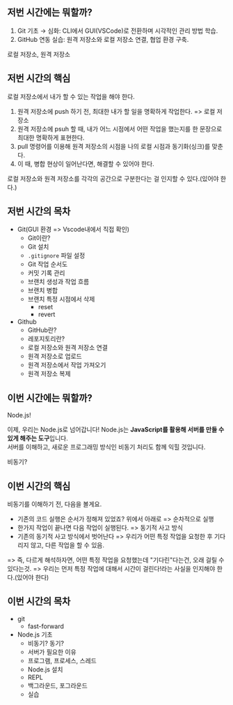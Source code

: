 ## 저번 시간에는 뭐할까?

1. Git 기초 → 심화: CLI에서 GUI(VSCode)로 전환하며 시각적인 관리 방법 학습.  
2. GitHub 연동 실습: 원격 저장소와 로컬 저장소 연결, 협업 환경 구축.  

로컬 저장소, 원격 저장소

## 저번 시간의 핵심

로컬 저장소에서 내가 할 수 있는 작업을 해야 한다.

1. 원격 저장소에 push 하기 전, 최대한 내가 할 일을 명확하게 작업한다. => 로컬 저장소
2. 원격 저장소에 psuh 할 때, 내가 어느 시점에서 어떤 작업을 했는지를 한 문장으로 최대한 명확하게 표현한다.
3. pull 명령어를 이용해 원격 저장소의 시점을 나의 로컬 시점과 동기화(싱크)를 맞춘다.
4. 이 때, 병합 현상이 일어난다면, 해결할 수 있어야 한다.

로컬 저장소와 원격 저장소를 각각의 공간으로 구분한다는 걸 인지할 수 있다.(있어야 한다.)

## 저번 시간의 목차

- Git(GUI 환경 => Vscode내에서 직접 확인)
   - Git이란?  
   - Git 설치  
   - `.gitignore` 파일 설정  
   - Git 작업 순서도  
   - 커밋 기록 관리  
   - 브랜치 생성과 작업 흐름  
   - 브랜치 병합  
   - 브랜치 특정 시점에서 삭제
      - reset
      - revert
- Github
   - GitHub란?  
   - 레포지토리란?  
   - 로컬 저장소와 원격 저장소 연결
   - 원격 저장소로 업로드
   - 원격 저장소에서 작업 가져오기
   - 원격 저장소 복제

## 이번 시간에는 뭐할까?

Node.js!

이제, 우리는 Node.js로 넘어갑니다! Node.js는 **JavaScript를 활용해 서버를 만들 수 있게 해주는 도구**입니다.  
서버를 이해하고, 새로운 프로그래밍 방식인 비동기 처리도 함께 익힐 것입니다.

비동기?

## 이번 시간의 핵심

비동기를 이해하기 전, 다음을 볼게요.

- 기존의 코드 실행은 순서가 정해져 있었죠? 위에서 아래로 => 순차적으로 실행
- 한가지 작업이 끝나면 다음 작업이 실행된다. => 동기적 사고 방식
- 기존의 동기적 사고 방식에서 벗어난다 => 우리가 어떤 특정 작업을 요청한 후 기다리지 않고, 다른 작업을 할 수 있음.

=> 즉, 다르게 해석하자면, 어떤 특정 작업을 요청했는데 "기다린"다는건, 오래 걸릴 수 있다는것.
=> 우리는 먼저 특정 작업에 대해서 시간이 걸린다!라는 사실을 인지해야 한다.(있어야 한다)

## 이번 시간의 목차

- git
    - fast-forward
- Node.js 기초
    - 비동기? 동기?
    - 서버가 필요한 이유
    - 프로그램, 프로세스, 스레드
    - Node.js 설치
    - REPL
    - 백그라운드, 포그라운드
    - 실습